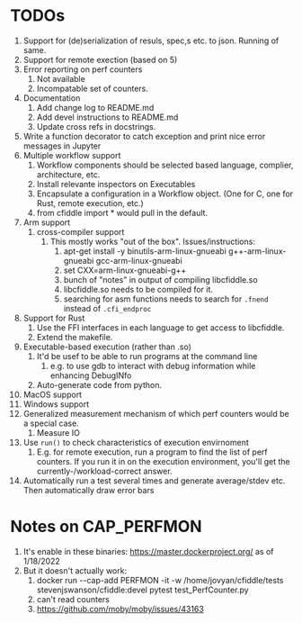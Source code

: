 # TODOs

1. Support for (de)serialization of resuls, spec,s etc. to json.  Running of same.
2. Support for remote exection (based on 5)
3. Error reporting on perf counters
	1.  Not available
	2.  Incompatable set of counters.
4. Documentation
   1.  Add change log to README.md
   2.  Add devel instructions to README.md
   3.  Update cross refs in docstrings.
4. Write a function decorator to catch exception and print nice error messages in Jupyter
6. Multiple workflow support
   1. Workflow components should be selected based language, complier, architecture, etc.
   2. Install relevante inspectors on Executables
   1. Encapsulate a configuration in a Workflow object. (One for C, one for Rust,  remote execution, etc.)
   2. from cfiddle import * would pull in the default.
7. Arm support
   1. cross-compiler support
	  1. This mostly works "out of the box".  Issues/instructions:
		  1. apt-get install -y binutils-arm-linux-gnueabi g++-arm-linux-gnueabi gcc-arm-linux-gnueabi
		  2. set CXX=arm-linux-gnueabi-g++
		  3. bunch of "notes" in output of compiling libcfiddle.so
	      2. libcfiddle.so needs to be compiled for it.
		  3. searching for asm functions needs to search for `.fnend` instead of `.cfi_endproc`
8. Support for Rust
   1. Use the FFI interfaces in each language to get access to libcfiddle.
   2. Extend the makefile.
9. Executable-based execution (rather than .so)
   1. It'd be usef to be able to run programs at the command line
	  1. e.g. to use gdb to interact with debug information while enhancing DebugINfo
   1. Auto-generate code from python.
10. MacOS support
11. Windows support
12. Generalized measurement mechanism of which perf counters would be a special case.
	1.  Measure IO
13. Use `run()` to check characteristics of execution envirnoment
	1.  E.g. for remote execution, run a program to find the list of perf
        counters.  If you run it in on the execution environment, you'll get
        the currently-/workload-correct answer.
14. Automatically run a test several times and generate average/stdev etc.  Then automatically draw error bars		


# Notes on CAP_PERFMON

1.  It's enable in these binaries: https://master.dockerproject.org/ as of 1/18/2022
2.  But it doesn't actually work:
	1.  docker run --cap-add PERFMON -it -w /home/jovyan/cfiddle/tests stevenjswanson/cfiddle:devel pytest test_PerfCounter.py
	2.  can't read counters
	3. https://github.com/moby/moby/issues/43163
	
